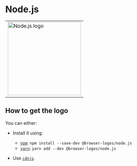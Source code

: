 Node.js
=======

<!-- markdownlint-disable line-length no-inline-html -->
<table>
    <tr height=240>
        <td>
            <a href="https://github.com/alrra/browser-logos/tree/32e9ac3499d98a2ae7ba953e5154d52a46016738/src/node.js/">
                <img width=230 src="https://raw.githubusercontent.com/alrra/browser-logos/32e9ac3499d98a2ae7ba953e5154d52a46016738/src/node.js//node.js_512x512.png" alt="Node.js logo">
            </a>
        </td>
    </tr>
</table>
<!-- markdownlint-enable line-length no-inline-html -->

How to get the logo
-------------------

You can either:

* Install it using:

  * [`npm`][npm]: `npm install --save-dev @browser-logos/node.js`
  * [`yarn`][yarn]: `yarn add --dev @browser-logos/node.js`

* Use [`cdnjs`][cdnjs].

<!-- Link labels: -->

[cdnjs]: https://cdnjs.com/libraries/browser-logos
[npm]: https://www.npmjs.com/
[yarn]: https://yarnpkg.com/
